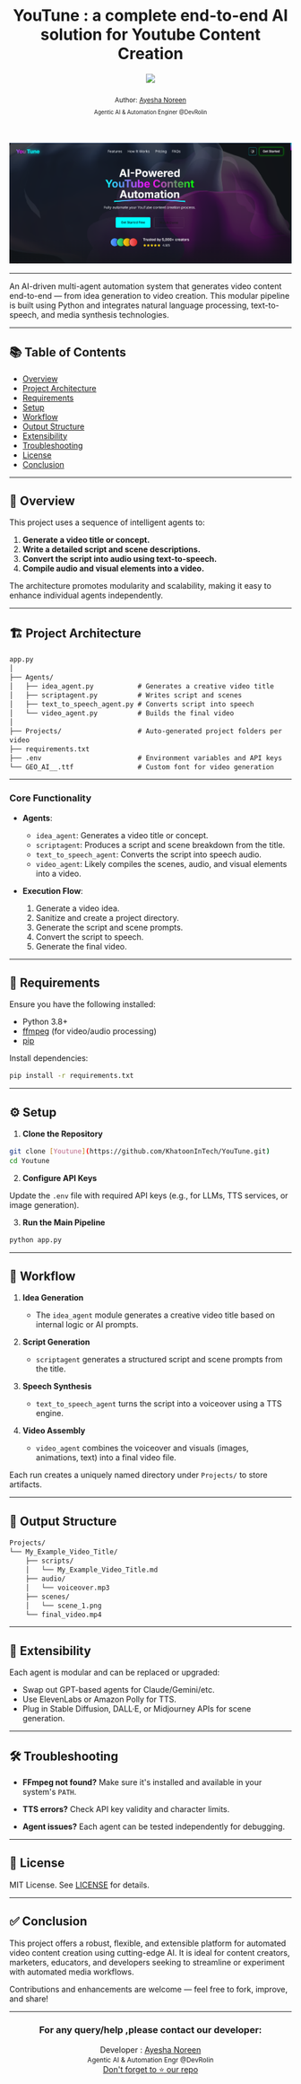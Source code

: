 <div align="center">
  <h1> YouTune : a complete end-to-end AI solution for Youtube Content Creation</h1>
  <a class="header-badge" target="_blank" href="https://www.linkedin.com/in/khatoonintech/">
  <img src="https://img.shields.io/badge/style--5eba00.svg?label=LinkedIn&logo=linkedin&style=social">
  </a>
  

<sub>Author:
<a href="https://www.linkedin.com/in/Khatoonintech/" target="_blank">Ayesha Noreen</a><br>
<small> Agentic AI & Automation Enginer @DevRolin </small>
</sub>
<br>
<br>
<br>
	  
![Stripe ](Images/Youtune.png)

</div>

---



An AI-driven multi-agent automation system that generates video content end-to-end — from idea generation to video creation. This modular pipeline is built using Python and integrates natural language processing, text-to-speech, and media synthesis technologies.

---
## 📚 Table of Contents

* [Overview](#-overview)
* [Project Architecture](#-project-architecture)
* [Requirements](#-requirements)
* [Setup](#-setup)
* [Workflow](#-workflow)
* [Output Structure](#-output-structure)
* [Extensibility](#-extensibility)
* [Troubleshooting](#-troubleshooting)
* [License](#-license)
* [Conclusion](#-conclusion)

---
## 🧠 Overview

This project uses a sequence of intelligent agents to:

1. **Generate a video title or concept.**
2. **Write a detailed script and scene descriptions.**
3. **Convert the script into audio using text-to-speech.**
4. **Compile audio and visual elements into a video.**

The architecture promotes modularity and scalability, making it easy to enhance individual agents independently.

---

## 🏗️ Project Architecture

```
app.py
│
├── Agents/
│   ├── idea_agent.py           # Generates a creative video title
│   ├── scriptagent.py          # Writes script and scenes
│   ├── text_to_speech_agent.py # Converts script into speech
│   └── video_agent.py          # Builds the final video
│
├── Projects/                   # Auto-generated project folders per video
├── requirements.txt
├── .env                        # Environment variables and API keys
└── GEO_AI__.ttf                # Custom font for video generation
```

---
### Core Functionality

* **Agents**:

  * `idea_agent`: Generates a video title or concept.
  * `scriptagent`: Produces a script and scene breakdown from the title.
  * `text_to_speech_agent`: Converts the script into speech audio.
  * `video_agent`: Likely compiles the scenes, audio, and visual elements into a video.

* **Execution Flow**:

  1. Generate a video idea.
  2. Sanitize and create a project directory.
  3. Generate the script and scene prompts.
  4. Convert the script to speech.
  5. Generate the final video.
 
---
## 🔧 Requirements

Ensure you have the following installed:

* Python 3.8+
* [ffmpeg](https://ffmpeg.org/download.html) (for video/audio processing)
* [pip](https://pip.pypa.io/en/stable/installation/)

Install dependencies:

```bash
pip install -r requirements.txt
```

---

## ⚙️ Setup

1. **Clone the Repository**

```bash
git clone [Youtune](https://github.com/KhatoonInTech/YouTune.git)
cd Youtune
```

2. **Configure API Keys**

Update the `.env` file with required API keys (e.g., for LLMs, TTS services, or image generation).

3. **Run the Main Pipeline**

```bash
python app.py
```

---

## 🚀 Workflow

1. **Idea Generation**

   * The `idea_agent` module generates a creative video title based on internal logic or AI prompts.

2. **Script Generation**

   * `scriptagent` generates a structured script and scene prompts from the title.

3. **Speech Synthesis**

   * `text_to_speech_agent` turns the script into a voiceover using a TTS engine.

4. **Video Assembly**

   * `video_agent` combines the voiceover and visuals (images, animations, text) into a final video file.

Each run creates a uniquely named directory under `Projects/` to store artifacts.

---

## 📁 Output Structure

```
Projects/
└── My_Example_Video_Title/
    ├── scripts/
    │   └── My_Example_Video_Title.md
    ├── audio/
    │   └── voiceover.mp3
    ├── scenes/
    │   └── scene_1.png
    └── final_video.mp4
```

---

## 🧩 Extensibility

Each agent is modular and can be replaced or upgraded:

* Swap out GPT-based agents for Claude/Gemini/etc.
* Use ElevenLabs or Amazon Polly for TTS.
* Plug in Stable Diffusion, DALL·E, or Midjourney APIs for scene generation.

---

## 🛠️ Troubleshooting

* **FFmpeg not found?**
  Make sure it's installed and available in your system's `PATH`.

* **TTS errors?**
  Check API key validity and character limits.

* **Agent issues?**
  Each agent can be tested independently for debugging.

---

## 📜 License

MIT License. See [LICENSE](LICENSE) for details.


---
## ✅ Conclusion

This project offers a robust, flexible, and extensible platform for automated video content creation using cutting-edge AI. It is ideal for content creators, marketers, educators, and developers seeking to streamline or experiment with automated media workflows.

Contributions and enhancements are welcome — feel free to fork, improve, and share!

---

<div align="center">
<h3>For any query/help ,please contact our developer:</h3>  
Developer : <a href="https://www.linkedin.com/in/Khatoonintech/" target="_blank">Ayesha Noreen</a><br>
	<small> Agentic AI & Automation Engr @DevRolin </small>
<br> <a href="https://www.github.com/Khatoonintech/" target="_blank"> Don't forget to ⭐ our repo </a><br>


</div>

